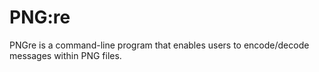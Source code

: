 # PNG:re
PNGre is a command-line program that enables users to encode/decode messages within PNG files. 
